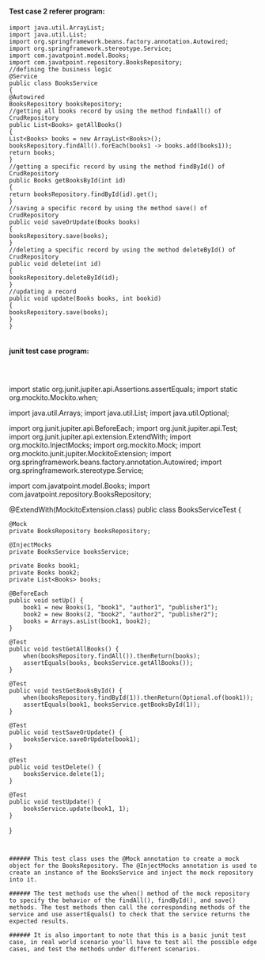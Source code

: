 

#### Test case 2 referer program:

```
import java.util.ArrayList;  
import java.util.List;  
import org.springframework.beans.factory.annotation.Autowired;  
import org.springframework.stereotype.Service;  
import com.javatpoint.model.Books;  
import com.javatpoint.repository.BooksRepository;  
//defining the business logic  
@Service  
public class BooksService   
{  
@Autowired  
BooksRepository booksRepository;  
//getting all books record by using the method findaAll() of CrudRepository  
public List<Books> getAllBooks()   
{  
List<Books> books = new ArrayList<Books>();  
booksRepository.findAll().forEach(books1 -> books.add(books1));  
return books;  
}  
//getting a specific record by using the method findById() of CrudRepository  
public Books getBooksById(int id)   
{  
return booksRepository.findById(id).get();  
}  
//saving a specific record by using the method save() of CrudRepository  
public void saveOrUpdate(Books books)   
{  
booksRepository.save(books);  
}  
//deleting a specific record by using the method deleteById() of CrudRepository  
public void delete(int id)   
{  
booksRepository.deleteById(id);  
}  
//updating a record  
public void update(Books books, int bookid)   
{  
booksRepository.save(books);  
}  
}  


```


#### junit test case program:

```



```
import static org.junit.jupiter.api.Assertions.assertEquals;
import static org.mockito.Mockito.when;

import java.util.Arrays;
import java.util.List;
import java.util.Optional;

import org.junit.jupiter.api.BeforeEach;
import org.junit.jupiter.api.Test;
import org.junit.jupiter.api.extension.ExtendWith;
import org.mockito.InjectMocks;
import org.mockito.Mock;
import org.mockito.junit.jupiter.MockitoExtension;
import org.springframework.beans.factory.annotation.Autowired;
import org.springframework.stereotype.Service;

import com.javatpoint.model.Books;
import com.javatpoint.repository.BooksRepository;

@ExtendWith(MockitoExtension.class)
public class BooksServiceTest {

    @Mock
    private BooksRepository booksRepository;

    @InjectMocks
    private BooksService booksService;

    private Books book1;
    private Books book2;
    private List<Books> books;

    @BeforeEach
    public void setUp() {
        book1 = new Books(1, "book1", "author1", "publisher1");
        book2 = new Books(2, "book2", "author2", "publisher2");
        books = Arrays.asList(book1, book2);
    }

    @Test
    public void testGetAllBooks() {
        when(booksRepository.findAll()).thenReturn(books);
        assertEquals(books, booksService.getAllBooks());
    }

    @Test
    public void testGetBooksById() {
        when(booksRepository.findById(1)).thenReturn(Optional.of(book1));
        assertEquals(book1, booksService.getBooksById(1));
    }

    @Test
    public void testSaveOrUpdate() {
        booksService.saveOrUpdate(book1);
    }

    @Test
    public void testDelete() {
        booksService.delete(1);
    }

    @Test
    public void testUpdate() {
        booksService.update(book1, 1);
    }
}


```


###### This test class uses the @Mock annotation to create a mock object for the BooksRepository. The @InjectMocks annotation is used to create an instance of the BooksService and inject the mock repository into it.

###### The test methods use the when() method of the mock repository to specify the behavior of the findAll(), findById(), and save() methods. The test methods then call the corresponding methods of the service and use assertEquals() to check that the service returns the expected results.

###### It is also important to note that this is a basic junit test case, in real world scenario you'll have to test all the possible edge cases, and test the methods under different scenarios.

